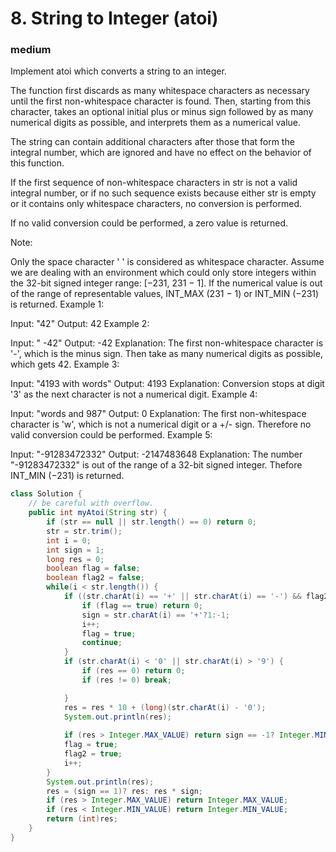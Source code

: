 # 8. String to Integer (atoi)
### medium
Implement atoi which converts a string to an integer.

The function first discards as many whitespace characters as necessary until the first non-whitespace character is found. Then, starting from this character, takes an optional initial plus or minus sign followed by as many numerical digits as possible, and interprets them as a numerical value.

The string can contain additional characters after those that form the integral number, which are ignored and have no effect on the behavior of this function.

If the first sequence of non-whitespace characters in str is not a valid integral number, or if no such sequence exists because either str is empty or it contains only whitespace characters, no conversion is performed.

If no valid conversion could be performed, a zero value is returned.

Note:

Only the space character ' ' is considered as whitespace character.
Assume we are dealing with an environment which could only store integers within the 32-bit signed integer range: [−231,  231 − 1]. If the numerical value is out of the range of representable values, INT_MAX (231 − 1) or INT_MIN (−231) is returned.
Example 1:

Input: "42"
Output: 42
Example 2:

Input: "   -42"
Output: -42
Explanation: The first non-whitespace character is '-', which is the minus sign.
             Then take as many numerical digits as possible, which gets 42.
Example 3:

Input: "4193 with words"
Output: 4193
Explanation: Conversion stops at digit '3' as the next character is not a numerical digit.
Example 4:

Input: "words and 987"
Output: 0
Explanation: The first non-whitespace character is 'w', which is not a numerical 
             digit or a +/- sign. Therefore no valid conversion could be performed.
Example 5:

Input: "-91283472332"
Output: -2147483648
Explanation: The number "-91283472332" is out of the range of a 32-bit signed integer.
             Thefore INT_MIN (−231) is returned.

```Java
class Solution {
    // be careful with overflow.
    public int myAtoi(String str) {
        if (str == null || str.length() == 0) return 0;
        str = str.trim();
        int i = 0;
        int sign = 1;
        long res = 0;
        boolean flag = false;
        boolean flag2 = false;
        while(i < str.length()) {
            if ((str.charAt(i) == '+' || str.charAt(i) == '-') && flag2 == false) {
                if (flag == true) return 0;
                sign = str.charAt(i) == '+'?1:-1;
                i++;
                flag = true;
                continue;
            }
            if (str.charAt(i) < '0' || str.charAt(i) > '9') {
                if (res == 0) return 0;
                if (res != 0) break;

            }
            res = res * 10 + (long)(str.charAt(i) - '0');
            System.out.println(res);
            
            if (res > Integer.MAX_VALUE) return sign == -1? Integer.MIN_VALUE: Integer.MAX_VALUE;
            flag = true;
            flag2 = true;
            i++;
        }
        System.out.println(res);
        res = (sign == 1)? res: res * sign;
        if (res > Integer.MAX_VALUE) return Integer.MAX_VALUE;
        if (res < Integer.MIN_VALUE) return Integer.MIN_VALUE;
        return (int)res;
    }
}
```